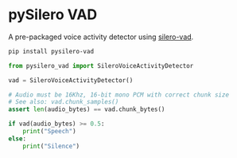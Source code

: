 # pySilero VAD

A pre-packaged voice activity detector using [silero-vad](https://github.com/snakers4/silero-vad).

``` sh
pip install pysilero-vad
```

``` python
from pysilero_vad import SileroVoiceActivityDetector

vad = SileroVoiceActivityDetector()

# Audio must be 16Khz, 16-bit mono PCM with correct chunk size
# See also: vad.chunk_samples()
assert len(audio_bytes) == vad.chunk_bytes()

if vad(audio_bytes) >= 0.5:
    print("Speech")
else:
    print("Silence")
```

